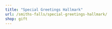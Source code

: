 ```yaml
---
title: "Special Greetings Hallmark"
url: /smiths-falls/special-greetings-hallmark/
shop: gift
---
```

